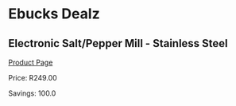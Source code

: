 
# Ebucks Dealz
## Electronic Salt/Pepper Mill - Stainless Steel
[Product Page](https://www.ebucks.com/web/shop/productSelected.do?prodId=1147704974&catId=714962196)

Price: R249.00

Savings: 100.0


	